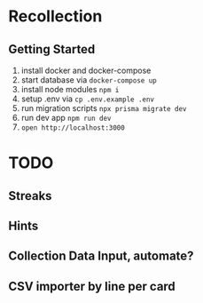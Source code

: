 # Recollection

## Getting Started

1. install docker and docker-compose
2. start database via `docker-compose up`
3. install node modules `npm i`
4. setup .env via `cp .env.example .env`
5. run migration scripts `npx prisma migrate dev`
6. run dev app `npm run dev`
7. `open http://localhost:3000`

# TODO
## Streaks 
## Hints
## Collection Data Input, automate?

## CSV importer by line per card 